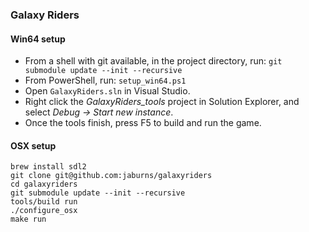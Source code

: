 ### Galaxy Riders

#### Win64 setup

- From a shell with git available, in the project directory, run: ``git submodule update --init --recursive``
- From PowerShell, run: ``setup_win64.ps1``
- Open ``GalaxyRiders.sln`` in Visual Studio.
- Right click the *GalaxyRiders_tools* project in Solution Explorer, and select *Debug -> Start new instance*.
- Once the tools finish, press F5 to build and run the game.

#### OSX setup

```
brew install sdl2
git clone git@github.com:jaburns/galaxyriders
cd galaxyriders
git submodule update --init --recursive
tools/build run
./configure_osx
make run
```
